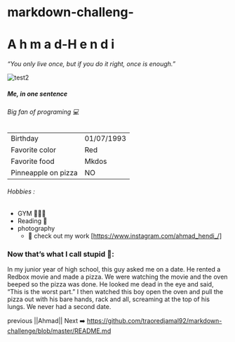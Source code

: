 # markdown-challeng-

# A h m a d-H e n d i  

_“You only live once, but if you do it right, once is enough.”_

![test2](https://user-images.githubusercontent.com/71318364/93343439-c70f2a80-f830-11ea-9c3d-b68d00081e40.jpg)


##### Me, in one sentence
###### Big fan of programing 💻

|   |    |
|:--------------- |:-------------------|
| Birthday | 01/07/1993 |
| Favorite color | Red |
| Favorite food | Mkdos |
| Pinneapple on pizza | NO


###### Hobbies :

* GYM 🏋🏻‍♂️
* Reading 📖
* photography  
  * 📸 check out my work [https://www.instagram.com/ahmad_hendi_/] 




### Now that’s what I call stupid 🙊: 
In my junior year of high school, this guy asked me on a date. He rented a Redbox movie and made a pizza. We were watching the movie and the oven beeped so the pizza was done. He looked me dead in the eye and said, “This is the worst part.” I then watched this boy open the oven and pull the pizza out with his bare hands, rack and all, screaming at the top of his lungs. We never had a second date.

  previous ||Ahmad|| Next ➡️ https://github.com/traoredjamal92/markdown-challenge/blob/master/README.md
